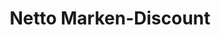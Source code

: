 ---
title: "Netto Marken-Discount"
url: /dortmund/netto-marken-discount-asselner-hellweg/
shop: Supermarkt
---